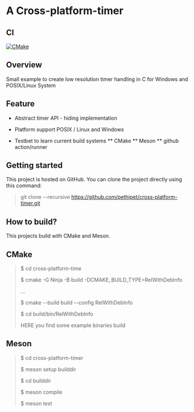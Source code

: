 # A Cross-platform-timer

## CI
[![CMake](https://github.com/pethipet/cross-platform-timer/actions/workflows/cmake.yml/badge.svg)](https://github.com/pethipet/cross-platform-timer/actions/workflows/cmake.yml)

## Overview
Small example to create low resolution timer handling in C for Windows and POSIX/Linux System

## Feature
* Abstract timer API - hiding implementation
* Platform support POSIX / Linux and Windows 

* Testbet to learn current build systems
** CMake
** Meson
** github action/runner  


## Getting started

This project is hosted on GitHub. 
You can clone the project directly using this command:

> git clone --recursive https://github.com/pethipet/cross-platform-timer.git


## How to build?
This projects build with CMake and Meson.

## CMake
> \$ cd cross-platform-time
>
> \$ cmake -G Ninja -B build -DCMAKE_BUILD_TYPE=RelWithDebInfo
> 
> ...
>
> \$ cmake --build build --config RelWithDebInfo
>
> \$ cd build/bin/RelWithDebInfo
> 
> HERE you find some example binaries build


## Meson

> \$ cd cross-platform-timer
>
> \$ meson setup builddir
>
> \$ cd builddir
>
> \$ meson compile
>
> \$ meson test

